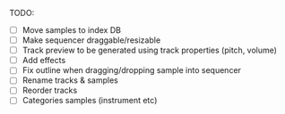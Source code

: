 TODO: 
- [ ] Move samples to index DB
- [ ] Make sequencer draggable/resizable
- [ ] Track preview to be generated using track properties (pitch, volume)
- [ ] Add effects
- [ ] Fix outline when dragging/dropping sample into sequencer
- [ ] Rename tracks & samples
- [ ] Reorder tracks
- [ ] Categories samples (instrument etc)